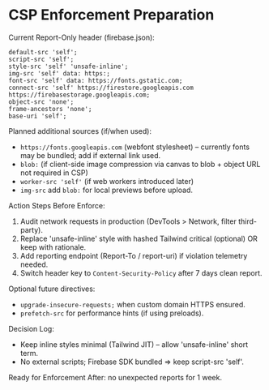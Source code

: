 # CSP Enforcement Preparation

Current Report-Only header (firebase.json):
```
default-src 'self';
script-src 'self';
style-src 'self' 'unsafe-inline';
img-src 'self' data: https:;
font-src 'self' data: https://fonts.gstatic.com;
connect-src 'self' https://firestore.googleapis.com https://firebasestorage.googleapis.com;
object-src 'none';
frame-ancestors 'none';
base-uri 'self';
```

Planned additional sources (if/when used):
- `https://fonts.googleapis.com` (webfont stylesheet) – currently fonts may be bundled; add if external link used.
- `blob:` (if client-side image compression via canvas to blob + object URL not required in CSP)
- `worker-src 'self'` (if web workers introduced later)
- `img-src` add `blob:` for local previews before upload.

Action Steps Before Enforce:
1. Audit network requests in production (DevTools > Network, filter third-party).
2. Replace 'unsafe-inline' style with hashed Tailwind critical (optional) OR keep with rationale.
3. Add reporting endpoint (Report-To / report-uri) if violation telemetry needed.
4. Switch header key to `Content-Security-Policy` after 7 days clean report.

Optional future directives:
- `upgrade-insecure-requests;` when custom domain HTTPS ensured.
- `prefetch-src` for performance hints (if using preloads).

Decision Log:
- Keep inline styles minimal (Tailwind JIT) – allow 'unsafe-inline' short term.
- No external scripts; Firebase SDK bundled => keep script-src 'self'.

Ready for Enforcement After: no unexpected reports for 1 week.
